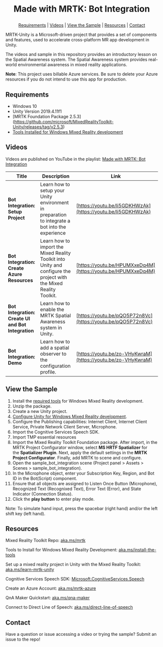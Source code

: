 # <p align="center">Made with MRTK: Bot Integration</p>
<p align="center">
  <a href="https://github.com/aprilspeight/mrtk-spatial-awareness/blob/master/README.md#requirements">Requirements</a> |
  <a href="https://github.com/aprilspeight/mrtk-spatial-awareness/blob/master/README.md#videos">Videos</a> |
  <a href="https://github.com/aprilspeight/mrtk-spatial-awareness/blob/master/README.md#view-the-sample">View the Sample</a> | 
  <a href="https://github.com/aprilspeight/mrtk-spatial-awareness/blob/master/README.md#resources">Resources</a> | 
  <a href="https://github.com/aprilspeight/mrtk-spatial-awareness/blob/master/README.md#contact">Contact</a>
</p>

MRTK-Unity is a Microsoft-driven project that provides a set of components and features, used to accelerate cross-platform MR app development in Unity.

The videos and sample in this repository provides an introductory lesson on the Spatial Awareness system. The Spatial Awareness system provides real-world environmental awareness in mixed reality applications.

**Note**: This project uses billable Azure services. Be sure to delete your Azure resources if you do not intend to use this app for production.

## Requirements

- Windows 10
- Unity Version 2019.4.11f1
- [MRTK Foundation Package 2.5.3] (https://github.com/microsoft/MixedRealityToolkit-Unity/releases/tag/v2.5.3)
- [Tools Installed for Windows Mixed Reality development](https://docs.microsoft.com/windows/mixed-reality/develop/install-the-tools?tabs=unity&WT.mc_id=spatial-0000-apspeigh)

## Videos

Videos are published on YouTube in the playlist: [Made with MRTK: Bot Integration](https://www.youtube.com/c/vogueandcode)

|  Title |  Description |  Link |
|---|---|---|
| **Bot Integration: Setup Project**  | Learn how to setup your Unity environment in preparation to integrate a bot into the experience  | [https://youtu.be/li5GDKHWzAk](https://youtu.be/li5GDKHWzAk)  |
| **Bot Integration: Create Azure Resources** |  Learn how to import the Mixed Reality Toolkit into Unity and configure the project with the Mixed Reality Toolkit. | [https://youtu.be/HPUMXxeDq4M](https://youtu.be/HPUMXxeDq4M) |
| **Bot Integration: Create UI and Bot Integration**  | Learn how to enable the MRTK Spatial Awareness system in Unity.  | [https://youtu.be/pQO5P72n8Vc](https://youtu.be/pQO5P72n8Vc)    |
| **Bot Integration: Demo** | Learn how to add a spatial observer to the configuration profile.  | [https://youtu.be/zo-VHyKwraM](https://youtu.be/zo-VHyKwraM)  |


## View the Sample

1. Install the [required tools](https://aka.ms/install-the-tools) for Windows Mixed Reality development.
2. Unzip the package.
3. Create a new Unity project.
4. [Configure Unity for Windows Mixed Reality development](https://aka.ms/learn-mrtk-unity).
5. Configure the Publishing capabilities: Internet Client, Internet Client Service, Private Network Client Server, Microphone.
6. Import the Cognitive Services Speech SDK.
7. Import TMP essential resources
8. Import the Mixed Reality Toolkit Foundation package. After import, in the MRTK Project Configurator window, select **MS HRTF Spatializer** for the **Spatializer Plugin**. 
Next, apply the default settings in the **MRTK Project Configurator**. Finally, add MRTK to scene and configure.
9. Open the sample_bot_integration scene (Project panel > Assets > Scenes > sample_bot_integration).
10. In the Microphone object, enter your Subscription Key, Region, and Bot ID in the Bot(Script) component.
11. Ensure that all objects are assigned to Listen Once Button (Microphone), Recognized Text (Recognixed Text), Error Text (Error), and State Indicator (Connection Status).
12. Click the **play button** to enter play mode.

Note: To simulate hand input, press the spacebar (right hand) and/or the left shift key (left hand).

## Resources

Mixed Reality Toolkit Repo: [aka.ms/mrtk](https://aka.ms/mrtk)

Tools to Install for Windows Mixed Reality Development: [aka.ms/install-the-tools](https://aka.ms/install-the-tools/?WT.mc_id=spatial-10982-apspeigh)

Set up a mixed reality project in Unity with the Mixed Reality Toolkit: [aka.ms/learn-mrtk-unity](https://aka.ms/learn-mrtk-unity/?WT.mc_id=spatial-10982-apspeigh)

Cognitive Services Speech SDK: [Microsoft.CognitiveServices.Speech](https://www.nuget.org/packages/Microsoft.CognitiveServices.Speech)

Create an Azure Account: [aka.ms/mrtk-azure](aka.ms/mrtk-azure)

QnA Maker Quickstart: [aka.ms/qna-maker](https://docs.microsoft.com/azure/cognitive-services/qnamaker/quickstarts/create-publish-knowledge-base?tabs=v1%2F%3FWT.mc_id%3Dspatial-10640-apspeigh&WT.mc_id=spatial-0000-apspeigh)

Connect to Direct Line of Speech: [aka.ms/direct-line-of-speech](https://docs.microsoft.com/azure/bot-service/bot-service-channel-connect-directlinespeech/?WT.mc_id=spatial-10640-apspeigh)

## Contact

Have a question or issue accessing a video or trying the sample? Submit an issue to the repo!
